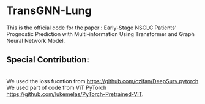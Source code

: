 # TransGNN-Lung
This is the official code for the paper :
Early-Stage NSCLC Patients’ Prognostic Prediction with Multi-information Using Transformer and Graph Neural Network Model.


## Special Contribution:
<br /> We used the loss fucntion from https://github.com/czifan/DeepSurv.pytorch 
<br /> We used part of code from ViT PyTorch https://github.com/lukemelas/PyTorch-Pretrained-ViT.
